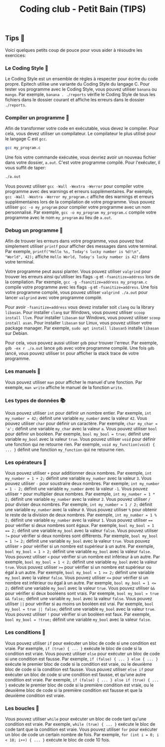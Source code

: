 <h1 align="center">
Coding club - Petit Bain (TIPS)
</h1>

</br>

## Tips 📝

Voici quelques petits coup de pouce pour vous aider à résoudre les exercices:

### Le Coding Style 🎨

Le Coding Style est un ensemble de règles à respecter pour écrire du code propre. Epitech utilise une variante du Coding Style du langage C. Pour tester vos programme avec le Coding Style, vous pouvez utiliser `banana` ou `mango`. Par exemple, `banana . ./reports` vérifie le Coding Style de tous les fichiers dans le dossier courant et affiche les erreurs dans le dossier `./reports`.

### Compiler un programme 🚀

Afin de transformer votre code en exécutable, vous devez le compiler. Pour cela, vous devez utiliser un compilateur. Le compilateur le plus utilisé pour le langage C est `gcc`.

```bash
gcc my_program.c
```

Une fois votre commande exécutée, vous devriez avoir un nouveau fichier dans votre dossier, `a.out`. C'est votre programme compilé. Pour l'exécuter, il vous suffit de taper:

```bash
./a.out
```

Vous pouvez utiliser `gcc -Wall -Wextra -Werror` pour compiler votre programme avec des warnings et erreurs supplémentaires. Par exemple, `gcc -Wall -Wextra -Werror my_program.c` affiche des warnings et erreurs supplémentaires lors de la compilation de votre programme.
Vous pouvez utiliser `gcc -o my_program` pour compiler votre programme avec un nom personnalisé. Par exemple, `gcc -o my_program my_program.c` compile votre programme avec le nom `my_program` au lieu de `a.out`.

### Debug un programme 🐛

Afin de trouver les erreurs dans votre programme, vous pouvez tout simplement utiliser `printf` pour afficher des messages dans votre terminal. Par exemple, `printf("Hello %s, Today's lucky number is %d!\n", "World", 42);` affiche `Hello World, Today's lucky number is 42!` dans votre terminal.

Votre programme peut aussi planter. Vous pouvez utiliser `valgrind` pour trouver les erreurs ainsi qu'utiliser les flags `-g` et `-fsanitize=address` lors de la compilation. Par exemple, `gcc -g -fsanitize=address my_program.c` compile votre programme avec les flags `-g` et `-fsanitize=address`. Une fois votre programme compilé, vous pouvez utiliser `valgrind ./a.out` pour lancer `valgrind` avec votre programme compilé.

Pour avoir `-fsanitize=address` vous devez installer soit `clang` ou la library `libasan`. Pour installer `clang` sur Windows, vous pouvez utiliser `scoop install llvm`. Pour installer `libasan` sur Windows, vous pouvez utiliser `scoop install asan`. Pour installer `libasan` sur Linux, vous pouvez utiliser votre package manager. Par exemple, `sudo apt install libasan5` installe `libasan` sur Debian.

Pour cela, vous pouvez aussi utiliser `gdb` pour trouver l'erreur. Par exemple, `gdb -ex r ./a.out` lance `gdb` avec votre programme compilé. Une fois `gdb` lancé, vous pouvez utiliser `bt` pour afficher la stack trace de votre programme.

### Les manuels 📖

Vous pouvez utiliser `man` pour afficher le manuel d'une fonction. Par exemple, `man write` affiche le manuel de la fonction `write`.

### Les types de données 📚

Vous pouvez utiliser `int` pour définir un nombre entier. Par exemple, `int my_number = 42;` définit une variable `my_number` avec la valeur `42`.
Vous pouvez utiliser `char` pour définir un caractère. Par exemple, `char my_char = 'a';` définit une variable `my_char` avec la valeur `a`.
Vous pouvez utiliser `bool` pour définir un booléen. Par exemple, `bool my_bool = true;` définit une variable `my_bool` avec la valeur `true`.
Vous pouvez utiliser `void` pour définir une fonction qui ne retourne rien. Par exemple, `void my_function(void) { ... }` définit une fonction `my_function` qui ne retourne rien.

### Les opérateurs 🧮

Vous pouvez utiliser `+` pour additionner deux nombres. Par exemple, `int my_number = 1 + 2;` définit une variable `my_number` avec la valeur `3`.
Vous pouvez utiliser `-` pour soustraire deux nombres. Par exemple, `int my_number = 1 - 2;` définit une variable `my_number` avec la valeur `-1`.
Vous pouvez utiliser `*` pour multiplier deux nombres. Par exemple, `int my_number = 1 * 2;` définit une variable `my_number` avec la valeur `2`.
Vous pouvez utiliser `/` pour diviser deux nombres. Par exemple, `int my_number = 1 / 2;` définit une variable `my_number` avec la valeur `0`.
Vous pouvez utiliser `%` pour obtenir le reste de la division de deux nombres. Par exemple, `int my_number = 1 % 2;` définit une variable `my_number` avec la valeur `1`.
Vous pouvez utiliser `==` pour vérifier si deux nombres sont égaux. Par exemple, `bool my_bool = 1 == 2;` définit une variable `my_bool` avec la valeur `false`.
Vous pouvez utiliser `!=` pour vérifier si deux nombres sont différents. Par exemple, `bool my_bool = 1 != 2;` définit une variable `my_bool` avec la valeur `true`.
Vous pouvez utiliser `>` pour vérifier si un nombre est supérieur à un autre. Par exemple, `bool my_bool = 1 > 2;` définit une variable `my_bool` avec la valeur `false`.
Vous pouvez utiliser `<` pour vérifier si un nombre est inférieur à un autre. Par exemple, `bool my_bool = 1 < 2;` définit une variable `my_bool` avec la valeur `true`.
Vous pouvez utiliser `>=` pour vérifier si un nombre est supérieur ou égal à un autre. Par exemple, `bool my_bool = 1 >= 2;` définit une variable `my_bool` avec la valeur `false`.
Vous pouvez utiliser `<=` pour vérifier si un nombre est inférieur ou égal à un autre. Par exemple, `bool my_bool = 1 <= 2;` définit une variable `my_bool` avec la valeur `true`.
Vous pouvez utiliser `&&` pour vérifier si deux booléens sont vrais. Par exemple, `bool my_bool = true && false;` définit une variable `my_bool` avec la valeur `false`.
Vous pouvez utiliser `||` pour vérifier si au moins un booléen est vrai. Par exemple, `bool my_bool = true || false;` définit une variable `my_bool` avec la valeur `true`.
Vous pouvez utiliser `!` pour vérifier si un booléen est faux. Par exemple, `bool my_bool = !true;` définit une variable `my_bool` avec la valeur `false`.

### Les conditions 🚦

Vous pouvez utiliser `if` pour exécuter un bloc de code si une condition est vraie. Par exemple, `if (true) { ... }` exécute le bloc de code si la condition est vraie.
Vous pouvez utiliser `else` pour exécuter un bloc de code si une condition est fausse. Par exemple, `if (false) { ... } else { ... }` exécute le premier bloc de code si la condition est vraie, ou le deuxième bloc de code si la condition est fausse.
Vous pouvez utiliser `else if` pour exécuter un bloc de code si une condition est fausse, et qu'une autre condition est vraie. Par exemple, `if (false) { ... } else if (true) { ... }` exécute le premier bloc de code si la première condition est vraie, ou le deuxième bloc de code si la première condition est fausse et que la deuxième condition est vraie.

### Les boucles 🔄

Vous pouvez utiliser `while` pour exécuter un bloc de code tant qu'une condition est vraie. Par exemple, `while (true) { ... }` exécute le bloc de code tant que la condition est vraie.
Vous pouvez utiliser `for` pour exécuter un bloc de code un certain nombre de fois. Par exemple, `for (int i = 0; i < 10; i++) { ... }` exécute le bloc de code 10 fois.